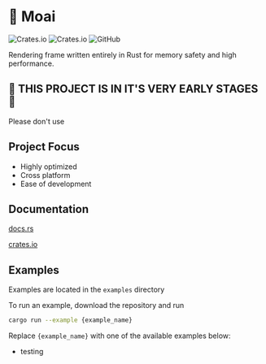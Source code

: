 # 🗿 Moai
![Crates.io](https://img.shields.io/crates/v/moai)
![Crates.io](https://img.shields.io/crates/d/moai)
![GitHub](https://img.shields.io/github/license/bpm-mcgill/moai)

Rendering frame written entirely in Rust for memory safety and high performance.

## 🚧 THIS PROJECT IS IN IT'S VERY EARLY STAGES 🚧
Please don't use
## Project Focus

- Highly optimized
- Cross platform
- Ease of development
## Documentation

[docs.rs](https://docs.rs/moai/latest/moai/)

[crates.io](https://crates.io/crates/moai)

## Examples

Examples are located in the `examples` directory

To run an example, download the repository and run
```sh
cargo run --example {example_name}
```
Replace `{example_name}` with one of the available examples below:
- testing
